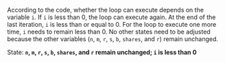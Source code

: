 According to the code, whether the loop can execute depends on the variable `i`. If `i` is less than 0, the loop can execute again. At the end of the last iteration, `i` is less than or equal to 0. For the loop to execute one more time, `i` needs to remain less than 0. No other states need to be adjusted because the other variables (`n`, `m`, `r`, `s`, `b`, `shares`, and `r`) remain unchanged.

State: **`n`, `m`, `r`, `s`, `b`, `shares`, and `r` remain unchanged; `i` is less than 0**